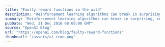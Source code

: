 ```yaml
---
title: "Faulty reward functions in the wild"
description: "Reinforcement learning algorithms can break in surprising, counterintuitive ways. In this post we’ll explore one failure mode, which is where you misspecify your reward function."
summary: "Reinforcement learning algorithms can break in surprising, counterintuitive ways. In this post we’ll explore one failure mode, which is where you misspecify your reward function."
pubDate: "Wed, 21 Dec 2016 08:00:00 GMT"
source: "OpenAI Blog"
url: "https://openai.com/blog/faulty-reward-functions"
thumbnail: "/assets/ai-icon.png"
---
```


